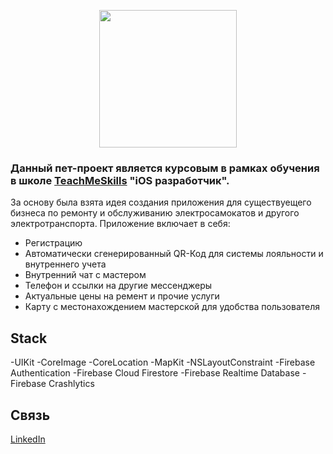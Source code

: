 
<p align="center">
      <img src="https://github.com/catthug92/ERepair/blob/main/MediaContent/logo.png" width="220">
</p>


### Данный пет-проект является курсовым в рамках обучения в школе [TeachMeSkills](https://teachmeskills.by) "iOS разработчик".

За основу была взята идея создания приложения для существуещего бизнеса по ремонту и обслуживанию электросамокатов и другого электротранспорта.
Приложение включает в себя:
- Регистрацию
- Автоматически сгенерированный QR-Код для системы лояльности и внутреннего учета
- Внутренний чат с мастером
- Телефон и ссылки на другие мессенджеры
- Актуальные цены на ремент и прочие услуги
- Карту с местонахождением мастерской для удобства пользователя


## Stack
-UIKit
-CoreImage
-CoreLocation 
-MapKit
-NSLayoutConstraint
-Firebase Authentication
-Firebase Cloud Firestore
-Firebase Realtime Database
-Firebase Crashlytics

<!-- <p align="center">
      <img src="https://github.com/catthug92/ERepair/blob/main/gif/home.gif" width="220">
</p> -->


## Связь

[LinkedIn](https://www.linkedin.com/in/artem-swift/)
